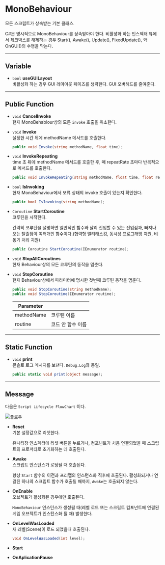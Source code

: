 # MonoBehaviour
모든 스크립트가 상속받는 기본 클래스.

C#은 명시적으로 MonoBehaviour를 상속받아야 한다. 비활성화 하는 인스펙터 뷰에서 체크박스를 해제하는 경우 Start(), Awake(), Update(), FixedUpdate(), 와 OnGUI()의 수행을 막는다.
- - -



 ## Variable
 - `bool` __useGUILayout__  
    비활성화 하는 경우 GUI 레이아웃 페이즈를 생략한다. GUI 오버헤드를 줄여준다.
- - -



## Public Function
- `void` __CancelInvoke__  
    현재 MonoBehabiour상의 모든 `invoke` 호출을 취소한다.

- `void` __Invoke__  
    설정한 시간 뒤에 methodName 메서드를 호출한다.
    ``` c#
    public void Invoke(string methodName, float time);
    ```

- `void` __InvokeRepeating__  
    time 초 뒤에 methodName 메서드를 호출한 후, 매 repeatRate 초마다 반복적으로 메서드를 호출한다.
    ``` c#
    public void InvokeRepeating(string methodName, float time, float repeatRate);
    ```

- `bool` __IsInvoking__  
    현재 MonoBehaviour에서 보류 상태의 invoke 호출이 있는지 확인한다.
    ``` c#
    public bool IsInvoking(string methodName);
    ```

- `Coroutine` __StartCoroutine__  
    코루틴을 시작한다.
    
    간략히 코루틴을 설명하면 일반적인 함수와 달리 진입할 수 있는 진입점과, 빠져나오는 탈출점이 여러개인 함수이다.(협력형 멀티태스킹, 동시성 프로그래밍 지원, 비동기 처리 지원)
    ``` c#
    public Coroutine StartCoroutine(IEnumerator routine);
    ```

- `void` __StopAllCoroutines__  
    현재 Behaviour상의 모든 코루틴의 동작을 멈춘다.

- `void` __StopCoroutine__  
    현재 Behaviour상에서 파라미터에 명시한 첫번째 코루틴 동작을 멈춘다.
    ``` c#
    public void StopCoroutine(string methodName);  
    public void StopCoroutine(IEnumerator routine);
    ```
    Parameter||
    --|--
    methodName| 코루틴 이름
    routine | 코드 안 함수 이름
- - -



## Static Function
- `void` __print__  
    콘솔로 로그 메시지를 보낸다. `Debug.Log`와 동일.
    ``` c#
    public static void print(object message);
    ```
- - -



## Message
다음은 `Script Lifecycle FlowChart` 이다.

![플로우](https://docs.unity3d.com/kr/530/uploads/Main/monobehaviour_flowchart.svg)

- __Reset__  
    기본 설정값으로 리셋한다.
    
    유니티창 인스펙터에 리셋 버튼을 누르거나, 컴포넌트가 처음 연결되었을 때 스크립트의 프로퍼티로 초기화하는 데 호출된다.

- __Awake__  
    스크립트 인스턴스가 로딩될 때 호출된다.
    
    항상 `Start` 함수의 이전과 프리팹의 인스턴스화 직후에 호출된다. 활성화되거나 연결된 하나의 스크립트 함수가 호출될 때까지, `Awake`는 호출되지 않는다.

- __OnEnable__  
    오브젝트가 활성화된 경우에만 호출된다.

    `MonoBehaviour` 인스턴스가 생성될 때(레벨 로드 또는 스크립트 컴포넌트에 연결된 게임 오브젝트가 인스턴스화 될 때) 발생한다.

- __OnLevelWasLoaded__  
    새 레벨(Scene)이 로드 되었을때 호출된다.
    ```c#
    void OnLevelWasLoaded(int level);
    ```
- __Start__  

- __OnAplicationPause__  


